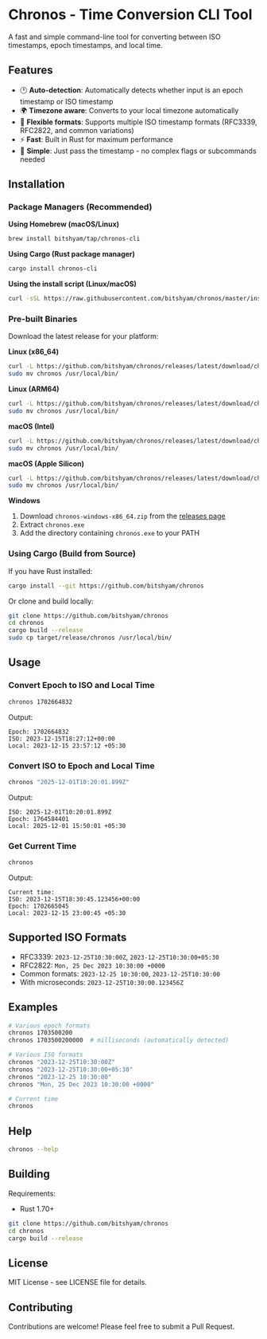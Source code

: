# Chronos - Time Conversion CLI Tool

A fast and simple command-line tool for converting between ISO timestamps, epoch timestamps, and local time.

## Features

- 🕐 **Auto-detection**: Automatically detects whether input is an epoch timestamp or ISO timestamp
- 🌍 **Timezone aware**: Converts to your local timezone automatically
- 📅 **Flexible formats**: Supports multiple ISO timestamp formats (RFC3339, RFC2822, and common variations)
- ⚡ **Fast**: Built in Rust for maximum performance
- 🔧 **Simple**: Just pass the timestamp - no complex flags or subcommands needed

## Installation

### Package Managers (Recommended)

**Using Homebrew (macOS/Linux)**
```bash
brew install bitshyam/tap/chronos-cli
```

**Using Cargo (Rust package manager)**
```bash
cargo install chronos-cli
```

**Using the install script (Linux/macOS)**
```bash
curl -sSL https://raw.githubusercontent.com/bitshyam/chronos/master/install.sh | bash
```

### Pre-built Binaries

Download the latest release for your platform:

**Linux (x86_64)**
```bash
curl -L https://github.com/bitshyam/chronos/releases/latest/download/chronos-linux-x86_64.tar.gz | tar xz
sudo mv chronos /usr/local/bin/
```

**Linux (ARM64)**
```bash
curl -L https://github.com/bitshyam/chronos/releases/latest/download/chronos-linux-aarch64.tar.gz | tar xz
sudo mv chronos /usr/local/bin/
```

**macOS (Intel)**
```bash
curl -L https://github.com/bitshyam/chronos/releases/latest/download/chronos-macos-x86_64.tar.gz | tar xz
sudo mv chronos /usr/local/bin/
```

**macOS (Apple Silicon)**
```bash
curl -L https://github.com/bitshyam/chronos/releases/latest/download/chronos-macos-aarch64.tar.gz | tar xz
sudo mv chronos /usr/local/bin/
```

**Windows**
1. Download `chronos-windows-x86_64.zip` from the [releases page](https://github.com/bitshyam/chronos/releases)
2. Extract `chronos.exe` 
3. Add the directory containing `chronos.exe` to your PATH

### Using Cargo (Build from Source)

If you have Rust installed:

```bash
cargo install --git https://github.com/bitshyam/chronos
```

Or clone and build locally:

```bash
git clone https://github.com/bitshyam/chronos
cd chronos
cargo build --release
sudo cp target/release/chronos /usr/local/bin/
```

## Usage

### Convert Epoch to ISO and Local Time

```bash
chronos 1702664832
```

Output:
```
Epoch: 1702664832
ISO: 2023-12-15T18:27:12+00:00
Local: 2023-12-15 23:57:12 +05:30
```

### Convert ISO to Epoch and Local Time

```bash
chronos "2025-12-01T10:20:01.899Z"
```

Output:
```
ISO: 2025-12-01T10:20:01.899Z
Epoch: 1764584401
Local: 2025-12-01 15:50:01 +05:30
```

### Get Current Time

```bash
chronos
```

Output:
```
Current time:
ISO: 2023-12-15T18:30:45.123456+00:00
Epoch: 1702665045
Local: 2023-12-15 23:00:45 +05:30
```

## Supported ISO Formats

- RFC3339: `2023-12-25T10:30:00Z`, `2023-12-25T10:30:00+05:30`
- RFC2822: `Mon, 25 Dec 2023 10:30:00 +0000`
- Common formats: `2023-12-25 10:30:00`, `2023-12-25T10:30:00`
- With microseconds: `2023-12-25T10:30:00.123456Z`

## Examples

```bash
# Various epoch formats
chronos 1703500200
chronos 1703500200000  # milliseconds (automatically detected)

# Various ISO formats
chronos "2023-12-25T10:30:00Z"
chronos "2023-12-25T10:30:00+05:30"
chronos "2023-12-25 10:30:00"
chronos "Mon, 25 Dec 2023 10:30:00 +0000"

# Current time
chronos
```

## Help

```bash
chronos --help
```

## Building

Requirements:
- Rust 1.70+ 

```bash
git clone https://github.com/bitshyam/chronos
cd chronos
cargo build --release
```

## License

MIT License - see LICENSE file for details.

## Contributing

Contributions are welcome! Please feel free to submit a Pull Request.
